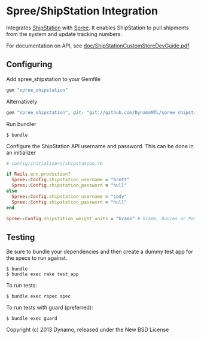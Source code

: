 Spree/ShipStation Integration
==============================

Integrates [ShipStation](http://www.shipstation.com) with [Spree](http://spreecommerce.com). It enables ShipStation to pull shipments from the system and update tracking numbers.

For documentation on API, see [doc/ShipStationCustomStoreDevGuide.pdf](https://github.com/DynamoMTL/spree_shipstation/blob/master/doc/ShipStationCustomStoreDevGuide.pdf?raw=true)

Configuring
-----------

Add spree_shipstation to your Gemfile

```ruby
gem "spree_shipstation"
```

Alternatively

```ruby
gem "spree_shipstation", git: "git://github.com/DynamoMTL/spree_shipstation.git"
```

Run bundler

    $ bundle

Configure the ShipStation API username and password. This can be done in an initializer

```ruby
# config/initializers/shipstation.rb

if Rails.env.production?
  Spree::Config.shipstation_username = "brett"
  Spree::Config.shipstation_password = "hull"
else
  Spree::Config.shipstation_username = "jody"
  Spree::Config.shipstation_password = "hull"
end

Spree::Config.shipstation_weight_units = "Grams" # Grams, Ounces or Pounds
```


Testing
-------

Be sure to bundle your dependencies and then create a dummy test app for the specs to run against.

    $ bundle
    $ bundle exec rake test_app

To run tests:

    $ bundle exec rspec spec

To run tests with guard (preferred):
    
    $ bundle exec guard

Copyright (c) 2013 Dynamo, released under the New BSD License
